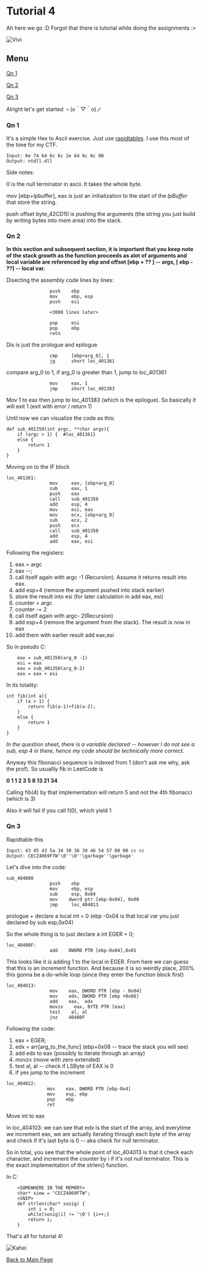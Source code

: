 # Tutorial 4

Ah here we go :D Forgot that there is tutorial while doing the assignments :> 

![Vivi](./Assets/vivi.gif)

## Menu

[Qn 1](#q1)

[Qn 2](#q2)

[Qn 3](#q3)

Alright let's get started ヽ(o＾▽＾o)ノ


### <a name="q1">Qn 1</a>

It's a simple Hex to Ascii exercise. Just use [rapidtables](https://www.rapidtables.com/convert/number/hex-to-ascii.html). I use this most of the time for my CTF. 

```
Input: 6e 74 64 6c 6c 2e 64 6c 6c 00
Output: ntdll.dll
```

Side notes:

0 is the null terminator in ascii. It takes the whole byte. 

mov \[ebp+lpbuffer\], eax is just an initialization to the start of the _lpBuffer_ that store the string. 

push offset byte_42CD10 is pushing the arguments (the string you just build by writing bytes into mem area) into the stack. 

### <a name="q2">Qn 2</a>

**In this section and subsequent section, it is important that you keep note of the stack growth as the function proceeds as alot of arguments and local variable are referenced by ebp and offset [ebp + ?? ] -- args, [ ebp - ??] -- local var.**

Disecting the assembly code lines by lines:

```
                push    ebp
                mov     ebp, esp
                push    esi

                <3000 lines later>

                pop     esi
                pop     ebp
                retn
```
Dis is just the prologue and epilogue

```
                cmp     [ebp+arg_0], 1
                jg      short loc_401361
```
compare arg_0 to 1, if arg_0 is greater than 1, jump to loc_401361 

```
                mov     eax, 1
                jmp     short loc_401383
```
Mov 1 to eax then jump to loc_401383 (which is the epilogue). So basically it will exit 1 (exit with error / return 1)

Until now we can visualize the code as this: 

```
def sub_401350(int argc, **char argv){
    if (argc > 1) {  #loc_401361}
    else {      
        return 1
    }
}
```


Moving on to the IF block

```
loc_401361:                            
                mov     eax, [ebp+arg_0]
                sub     eax, 1
                push    eax
                call    sub_401350
                add     esp, 4
                mov     esi, eax
                mov     ecx, [ebp+arg_0]
                sub     ecx, 2
                push    ecx
                call    sub_401350
                add     esp, 4
                add     eax, esi
```
Following the registers:
1. eax = argc
2. eax --;
3. call itself again with argc -1 (Recursion). Assume it returns result into eax.
4. add esp+4 (remove the argument pushed into stack earlier)
5. store the result into esi (for later calculation in add eax, esi)
6. counter = argc 
7. counter -= 2
8. call itself again with argc- 2(Recursion)
9. add esp+4 (remove the argument from the stack). The result is now in eax 
10. add them with earlier result add eax,esi

So in pseudo C:

```
    eax = sub_401350(arg_0 -1)
    esi = eax 
    eax = sub_401350(arg_0-2)
    eax = eax + esi 
```

In its totality:

```
int fib(int a){
    if (a > 1) {
        return fib(a-1)+fib(a-2);
    }
    else {
        return 1
    }
}

```
_In the question sheet, there is a variable declared -- however I do not see a sub, esp 4 in there, hence my code should be technically more correct._

Anyway this fibonacci sequence is indexed from 1 (don't ask me why, ask the prof). So usuallly fib in LeetCode is 

**0 1 1 2 3 5 8 13 21 34**

Calling fib(4) by that implementation will return 5 and not the 4th fibonacci (which is 3)

Also it will fail if you call f(0), which yield 1 

### <a name="q3">Qn 3</a>

Rapidtable this
```
Input: 43 45 43 5a 34 30 36 39 46 54 57 00 00 cc cc
Output: CECZ4069FTW'\0''\0''\garbage''\garbage'
```

Let's dive into the code:
```
sub_404000
                push    ebp
                mov     ebp, esp
                sub     esp, 0x04
                mov    dword ptr [ebp-0x04], 0x00
                jmp     loc_404013
```
prologue + declare a local int = 0 (ebp -0x04 is that local var you just declared by sub esp,0x04)

So the whole thing is to just declare a int EGER = 0; 

```
loc_40400F:
                add    DWORD PTR [ebp-0x04],0x01
```
This looks like it is adding 1 to the local in EGER. From here we can guess that this is an increment function. And because it is so weirdly place, 200% this gonna be a do-while loop (since they enter the function block first)

```
loc_404013:
                mov    eax, DWORD PTR [ebp - 0x04]
                mov    edx, DWORD PTR [ebp +0x08]
                add    eax,  edx
                movzx    eax, BYTE PTR [eax]
                test    al, al
                jnz    40400F
```
Following the code:
1. eax = EGER;
2. edx = arr\[arg_to_the_func\] (ebp+0x08 -- trace the stack you will see)
3. add edx to eax (possibly to iterate through an array)
4. movzx (move with zero extended)
5. test al, al -- check if LSByte of EAX is 0
6. if yes jump to the increment

```
loc_404022:
               mov    eax, DWORD PTR [ebp-0x4]
               mov    esp, ebp
               pop    ebp
               ret
```
Move int to eax

In loc_404103: we can see that edx is the start of the array, and everytime we increment eax, we are actually iterating through each byte of the array and check if it's last byte is 0 -- aka check for null terminator. 

So in total, you see that the whole point of loc_404013 is that it check each character, and increment the counter by i if it's not null terminator. This is the exact implementation of the strlen() function. 

In C:

```
    <SOMEWHERE IN THE MEMORY>
    char* siew = "CECZ4069FTW";
    <SNIP>
    def strlen(char* sosig) {
        int i = 0;
        while(sosig[i] != '\0') {i++;}
        return i;
    }
```

That's all for tutorial 4! 

![Kahei](./Assets/kahei.gif)

[Back to Main Page](./../)












